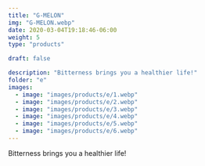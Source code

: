 ```yaml
---
title: "G-MELON"
img: "G-MELON.webp"
date: 2020-03-04T19:18:46-06:00
weight: 5
type: "products"

draft: false

description: "Bitterness brings you a healthier life!"
folder: "e"
images:
  - image: "images/products/e/1.webp"
  - image: "images/products/e/2.webp"
  - image: "images/products/e/3.webp"
  - image: "images/products/e/4.webp"
  - image: "images/products/e/5.webp"
  - image: "images/products/e/6.webp"
---
```


Bitterness brings you a healthier life!
